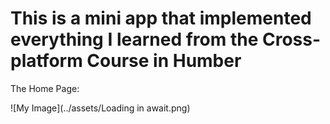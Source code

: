 # This is a mini app that implemented everything I learned from the Cross-platform Course in Humber

The Home Page:

![My Image](../assets/Loading in await.png)

